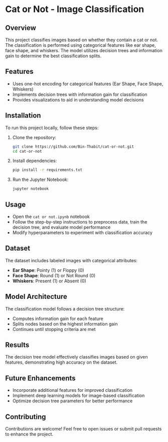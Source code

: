 # Cat or Not - Image Classification

## Overview
This project classifies images based on whether they contain a cat or not. The classification is performed using categorical features like ear shape, face shape, and whiskers. The model utilizes decision trees and information gain to determine the best classification splits.

## Features
- Uses one-hot encoding for categorical features (Ear Shape, Face Shape, Whiskers)
- Implements decision trees with information gain for classification
- Provides visualizations to aid in understanding model decisions

## Installation
To run this project locally, follow these steps:

1. Clone the repository:
   ```sh
   git clone https://github.com/Bin-Thabit/cat-or-not.git
   cd cat-or-not
   ```
2. Install dependencies:
   ```sh
   pip install -r requirements.txt
   ```
3. Run the Jupyter Notebook:
   ```sh
   jupyter notebook
   ```

## Usage
- Open the `cat or not.ipynb` notebook
- Follow the step-by-step instructions to preprocess data, train the decision tree, and evaluate model performance
- Modify hyperparameters to experiment with classification accuracy

## Dataset
The dataset includes labeled images with categorical attributes:
- **Ear Shape**: Pointy (1) or Floppy (0)
- **Face Shape**: Round (1) or Not Round (0)
- **Whiskers**: Present (1) or Absent (0)

## Model Architecture
The classification model follows a decision tree structure:
- Computes information gain for each feature
- Splits nodes based on the highest information gain
- Continues until stopping criteria are met

## Results
The decision tree model effectively classifies images based on given features, demonstrating high accuracy on the dataset.

## Future Enhancements
- Incorporate additional features for improved classification
- Implement deep learning models for image-based classification
- Optimize decision tree parameters for better performance

## Contributing
Contributions are welcome! Feel free to open issues or submit pull requests to enhance the project.
